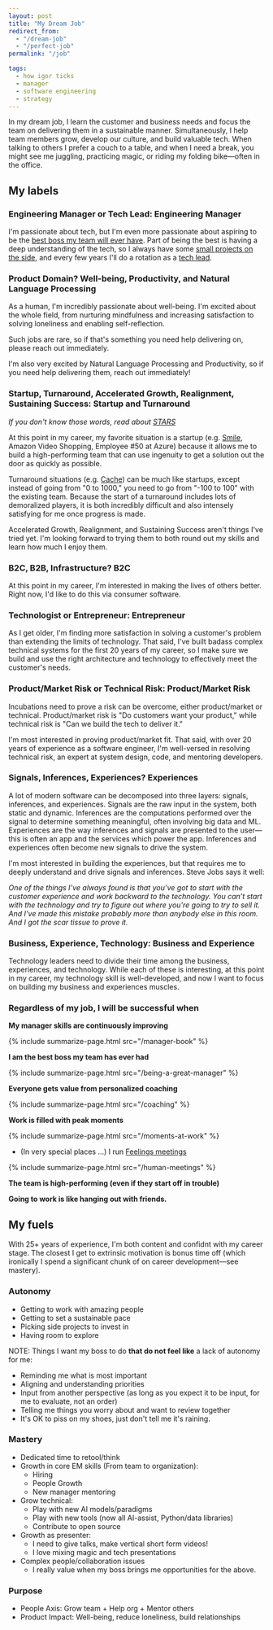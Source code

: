```yaml
---
layout: post
title: "My Dream Job"
redirect_from:
  - "/dream-job"
  - "/perfect-job"
permalink: "/job"

tags:
  - how igor ticks
  - manager
  - software engineering
  - strategy
---
```


In my dream job, I learn the customer and business needs and focus the team on delivering them in a sustainable manner. Simultaneously, I help team members grow, develop our culture, and build valuable tech. When talking to others I prefer a couch to a table, and when I need a break, you might see me juggling, practicing magic, or riding my folding bike—often in the office.

## My labels

### Engineering Manager or Tech Lead: Engineering Manager

I'm passionate about tech, but I'm even more passionate about aspiring to be the [best boss my team will ever have](/being-a-great-manager). Part of being the best is having a deep understanding of the tech, so I always have some [small projects on the side](https://github.com/idvorkin), and every few years I'll do a rotation as a [tech lead](/software-leadership-roles).

### Product Domain? Well-being, Productivity, and Natural Language Processing

As a human, I'm incredibly passionate about well-being. I'm excited about the whole field, from nurturing mindfulness and increasing satisfaction to solving loneliness and enabling self-reflection.

Such jobs are rare, so if that's something you need help delivering on, please reach out immediately.

I'm also very excited by Natural Language Processing and Productivity, so if you need help delivering them, reach out immediately!

### Startup, Turnaround, Accelerated Growth, Realignment, Sustaining Success: Startup and Turnaround

_If you don't know those words, read about [STARS](https://hbr.org/2009/01/picking-the-right-transition-strategy)_

At this point in my career, my favorite situation is a startup (e.g. [Smile](http://igsmilebox.blogspot.com), Amazon Video Shopping, Employee #50 at Azure) because it allows me to build a high-performing team that can use ingenuity to get a solution out the door as quickly as possible.

Turnaround situations (e.g. [Cache](/cache)) can be much like startups, except instead of going from "0 to 1000," you need to go from "-100 to 100" with the existing team. Because the start of a turnaround includes lots of demoralized players, it is both incredibly difficult and also intensely satisfying for me once progress is made.

Accelerated Growth, Realignment, and Sustaining Success aren't things I've tried yet. I'm looking forward to trying them to both round out my skills and learn how much I enjoy them.

### B2C, B2B, Infrastructure? B2C

At this point in my career, I'm interested in making the lives of others better. Right now, I'd like to do this via consumer software.

### Technologist or Entrepreneur: Entrepreneur

As I get older, I'm finding more satisfaction in solving a customer's problem than extending the limits of technology.
That said, I've built badass complex technical systems for the first 20 years of my career, so I make sure we build and use the right architecture and technology to effectively meet the customer's needs.

### Product/Market Risk or Technical Risk: Product/Market Risk

Incubations need to prove a risk can be overcome, either product/market or technical. Product/market risk is "Do customers want your product," while technical risk is "Can we build the tech to deliver it."

I'm most interested in proving product/market fit. That said, with over 20 years of experience as a software engineer, I'm well-versed in resolving technical risk, an expert at system design, code, and mentoring developers.

### Signals, Inferences, Experiences? Experiences

A lot of modern software can be decomposed into three layers: signals, inferences, and experiences. Signals are the raw input in the system, both static and dynamic. Inferences are the computations performed over the signal to determine something meaningful, often involving big data and ML. Experiences are the way inferences and signals are presented to the user—this is often an app and the services which power the app. Inferences and experiences often become new signals to drive the system.

I'm most interested in building the experiences, but that requires me to deeply understand and drive signals and inferences. Steve Jobs says it well:

_One of the things I’ve always found is that you’ve got to start with the customer experience and work backward to the technology. You can’t start with the technology and try to figure out where you’re going to try to sell it. And I’ve made this mistake probably more than anybody else in this room. And I got the scar tissue to prove it._

### Business, Experience, Technology: Business and Experience

Technology leaders need to divide their time among the business, experiences, and technology. While each of these is interesting, at this point in my career, my technology skill is well-developed, and now I want to focus on building my business and experiences muscles.

### Regardless of my job, I will be successful when

**My manager skills are continuously improving**

{% include summarize-page.html src="/manager-book" %}

**I am the best boss my team has ever had**

{% include summarize-page.html src="/being-a-great-manager" %}

**Everyone gets value from personalized coaching**

{% include summarize-page.html src="/coaching" %}

**Work is filled with peak moments**

{% include summarize-page.html src="/moments-at-work" %}

- (In very special places ...) I run [Feelings meetings](/Human-Meetings)

{% include summarize-page.html src="/human-meetings" %}

**The team is high-performing (even if they start off in trouble)**

**Going to work is like hanging out with friends.**

## My fuels

With 25+ years of experience, I'm both content and confidnt with my career stage. The closest I get to extrinsic motivation is bonus time off (which ironically I spend a significant chunk of on career development—see mastery).

### Autonomy

- Getting to work with amazing people
- Getting to set a sustainable pace
- Picking side projects to invest in
- Having room to explore

NOTE: Things I want my boss to do **that do not feel like** a lack of autonomy for me:

- Reminding me what is most important
- Aligning and understanding priorities
- Input from another perspective (as long as you expect it to be input, for me to evaluate, not an order)
- Telling me things you worry about and want to review together
- It's OK to piss on my shoes, just don't tell me it's raining.

### Mastery

- Dedicated time to retool/think
- Growth in core EM skills (From team to organization):
  - Hiring
  - People Growth
  - New manager mentoring
- Grow technical:
  - Play with new AI models/paradigms
  - Play with new tools (now all AI-assist, Python/data libraries)
  - Contribute to open source
- Growth as presenter:
  - I need to give talks, make vertical short form videos!
  - I love mixing magic and tech presentations
- Complex people/collaboration issues
  - I really value when my boss brings me opportunities for the above.

### Purpose

- People Axis: Grow team + Help org + Mentor others
- Product Impact: Well-being, reduce loneliness, build relationships

<!--

### Very entertaining references on engineering jobs in the industry

_I'll need to create a separate post from this, but for now I'll just hold these references._

If you're thinking of your engineering job, check out the following post from a fantastic writer:

**[The 10x engineer](https://vas3k.com/notes/10x/)** - A post describing the need for different engineers at different times in the company life cycle:

_We need charismatic leaders. They are the ones to beat the shit out and launch a project. At a later stage, they can't do much. But that's why they form a team which wraps it all up in a cozy bureaucracy and thus survive the valley of death. Eventually, we need everyone, yet at different times and places. Elon Musk can invent and set up the Falcon X, but his team will assemble the rocket while he's shitstorming Twitter._

Or in more smart words:

_Procedural legitimacy is always better than charismatic legitimacy because charisma is just an appeal to transcendental values, while procedure is rational. But one thing will never replace the other, because procedural legitimacy turns into bureaucracy over time, bureaucracy becomes a new class, innovation stagnates, and then a new charismatic leader appears, who breaks the old procedure and offers a new, perhaps more optimal one. And then everything goes on to Hegel's old man._

**[How to hire sane teams](https://vas3k.com/notes/hiring/)** - A post describing the difficulty in hiring:

_There is no ruler to properly measure engineers. Standard grades "Junior-Middle-Senior-Lead" help not more than a stick from the forest helps us measure the speed of light._

---

_At the beginning, it's more profitable to hire those with "fire in their eyes," while in the years of stability and good revenue, howling engineers are too dangerous. It’s time for a company to hire 9000 bureaucrats and surround them with "processes"._

_After that, early employers will run away in horror, writing unveiling posts on Medium, while the company can continue to grow steadily. That's absolutely normal._

---

_The ability to get things done has one unpleasant feature: it reduces with the growth of wisdom. And there's nothing you can do about it. "I'm too old for this shit" mode on._
-->
